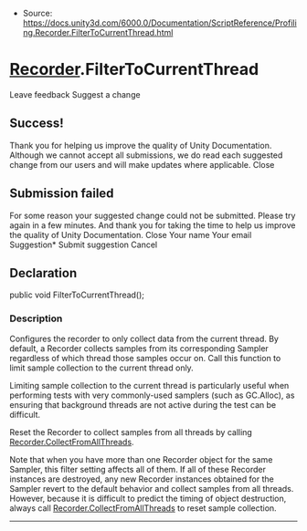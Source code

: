 * Source: https://docs.unity3d.com/6000.0/Documentation/ScriptReference/Profiling.Recorder.FilterToCurrentThread.html

#  [Recorder](https://docs.unity3d.com/6000.0/Documentation/ScriptReference/Profiling.Recorder.html).FilterToCurrentThread
Leave feedback
Suggest a change
## Success!
Thank you for helping us improve the quality of Unity Documentation. Although we cannot accept all submissions, we do read each suggested change from our users and will make updates where applicable.
Close
## Submission failed
For some reason your suggested change could not be submitted. Please <a>try again</a> in a few minutes. And thank you for taking the time to help us improve the quality of Unity Documentation.
Close
Your name Your email Suggestion* Submit suggestion
Cancel
## Declaration
public void FilterToCurrentThread(); 
### Description
Configures the recorder to only collect data from the current thread.
By default, a Recorder collects samples from its corresponding Sampler regardless of which thread those samples occur on. Call this function to limit sample collection to the current thread only.  
  
Limiting sample collection to the current thread is particularly useful when performing tests with very commonly-used samplers (such as GC.Alloc), as ensuring that background threads are not active during the test can be difficult.  
  
Reset the Recorder to collect samples from all threads by calling [Recorder.CollectFromAllThreads](https://docs.unity3d.com/6000.0/Documentation/ScriptReference/Profiling.Recorder.CollectFromAllThreads.html).  
  
Note that when you have more than one Recorder object for the same Sampler, this filter setting affects all of them. If all of these Recorder instances are destroyed, any new Recorder instances obtained for the Sampler revert to the default behavior and collect samples from all threads. However, because it is difficult to predict the timing of object destruction, always call [Recorder.CollectFromAllThreads](https://docs.unity3d.com/6000.0/Documentation/ScriptReference/Profiling.Recorder.CollectFromAllThreads.html) to reset sample collection.
* * *
